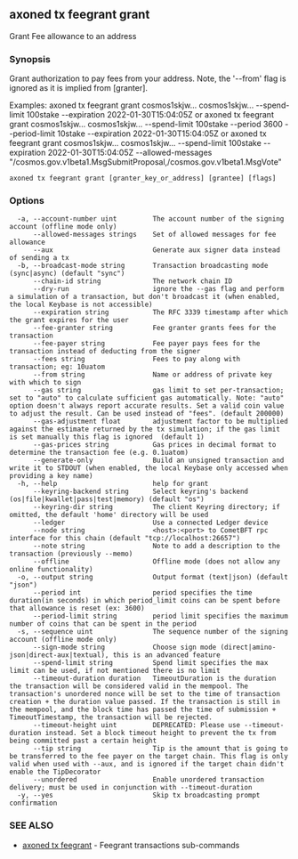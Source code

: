 ## axoned tx feegrant grant

Grant Fee allowance to an address

### Synopsis

Grant authorization to pay fees from your address. Note, the '--from' flag is
				ignored as it is implied from [granter].

Examples:
axoned tx feegrant grant cosmos1skjw... cosmos1skjw... --spend-limit 100stake --expiration 2022-01-30T15:04:05Z or
axoned tx feegrant grant cosmos1skjw... cosmos1skjw... --spend-limit 100stake --period 3600 --period-limit 10stake --expiration 2022-01-30T15:04:05Z or
axoned tx feegrant grant cosmos1skjw... cosmos1skjw... --spend-limit 100stake --expiration 2022-01-30T15:04:05Z
	--allowed-messages "/cosmos.gov.v1beta1.MsgSubmitProposal,/cosmos.gov.v1beta1.MsgVote"

```
axoned tx feegrant grant [granter_key_or_address] [grantee] [flags]
```

### Options

```
  -a, --account-number uint         The account number of the signing account (offline mode only)
      --allowed-messages strings    Set of allowed messages for fee allowance
      --aux                         Generate aux signer data instead of sending a tx
  -b, --broadcast-mode string       Transaction broadcasting mode (sync|async) (default "sync")
      --chain-id string             The network chain ID
      --dry-run                     ignore the --gas flag and perform a simulation of a transaction, but don't broadcast it (when enabled, the local Keybase is not accessible)
      --expiration string           The RFC 3339 timestamp after which the grant expires for the user
      --fee-granter string          Fee granter grants fees for the transaction
      --fee-payer string            Fee payer pays fees for the transaction instead of deducting from the signer
      --fees string                 Fees to pay along with transaction; eg: 10uatom
      --from string                 Name or address of private key with which to sign
      --gas string                  gas limit to set per-transaction; set to "auto" to calculate sufficient gas automatically. Note: "auto" option doesn't always report accurate results. Set a valid coin value to adjust the result. Can be used instead of "fees". (default 200000)
      --gas-adjustment float        adjustment factor to be multiplied against the estimate returned by the tx simulation; if the gas limit is set manually this flag is ignored  (default 1)
      --gas-prices string           Gas prices in decimal format to determine the transaction fee (e.g. 0.1uatom)
      --generate-only               Build an unsigned transaction and write it to STDOUT (when enabled, the local Keybase only accessed when providing a key name)
  -h, --help                        help for grant
      --keyring-backend string      Select keyring's backend (os|file|kwallet|pass|test|memory) (default "os")
      --keyring-dir string          The client Keyring directory; if omitted, the default 'home' directory will be used
      --ledger                      Use a connected Ledger device
      --node string                 <host>:<port> to CometBFT rpc interface for this chain (default "tcp://localhost:26657")
      --note string                 Note to add a description to the transaction (previously --memo)
      --offline                     Offline mode (does not allow any online functionality)
  -o, --output string               Output format (text|json) (default "json")
      --period int                  period specifies the time duration(in seconds) in which period_limit coins can be spent before that allowance is reset (ex: 3600)
      --period-limit string         period limit specifies the maximum number of coins that can be spent in the period
  -s, --sequence uint               The sequence number of the signing account (offline mode only)
      --sign-mode string            Choose sign mode (direct|amino-json|direct-aux|textual), this is an advanced feature
      --spend-limit string          Spend limit specifies the max limit can be used, if not mentioned there is no limit
      --timeout-duration duration   TimeoutDuration is the duration the transaction will be considered valid in the mempool. The transaction's unordered nonce will be set to the time of transaction creation + the duration value passed. If the transaction is still in the mempool, and the block time has passed the time of submission + TimeoutTimestamp, the transaction will be rejected.
      --timeout-height uint         DEPRECATED: Please use --timeout-duration instead. Set a block timeout height to prevent the tx from being committed past a certain height
      --tip string                  Tip is the amount that is going to be transferred to the fee payer on the target chain. This flag is only valid when used with --aux, and is ignored if the target chain didn't enable the TipDecorator
      --unordered                   Enable unordered transaction delivery; must be used in conjunction with --timeout-duration
  -y, --yes                         Skip tx broadcasting prompt confirmation
```

### SEE ALSO

* [axoned tx feegrant](axoned_tx_feegrant.md)	 - Feegrant transactions sub-commands
